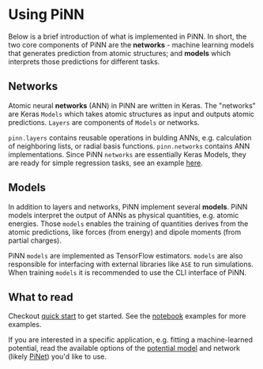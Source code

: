 # Using PiNN

Below is a brief introduction of what is implemented in PiNN. In short, the two
core components of PiNN are the **networks** - machine learning models that
generates prediction from atomic structures; and **models** which interprets
those predictions for different tasks.

## Networks

Atomic neural **networks** (ANN) in PiNN are written in Keras. The "networks"
are Keras `Models` which takes atomic structures as input and outputs atomic
predictions. `Layers` are components of `Models` or networks.

`pinn.layers` contains reusable operations in bulding ANNs, e.g. calculation of
neighboring lists, or radial basis functions. `pinn.networks` contains ANN
implementations. Since PiNN `networks` are essentially Keras Models, they are
ready for simple regression tasks, see an example
[here](https://colab.research.google.com/github/yqshao/PiNNLab/blob/master/notebooks/7_pinn.ipynb).

## Models

In addition to layers and networks, PiNN implement several **models**. PiNN
models interpret the output of ANNs as physical quantities, e.g. atomic
energies. Those `models` enables the training of quantities derives from the
atomic predictions, like forces (from energy) and dipole moments (from partial
charges).

PiNN `models` are implemented as TensorFlow estimators. `models` are also
responsible for interfacing with external libraries like `ASE` to run
simulations. When training `models` it is recommended to use the CLI interface
of PiNN.

## What to read

Checkout [quick start](quick_start.md) to get started. See the
[notebook](../notebooks/overview.md) examples for more examples.

If you are interested in a specific application, e.g. fitting a machine-learned
potential, read the available options of the [potential model](potential.md) and
network (likely [PiNet](pinet.md)) you'd like to use.
